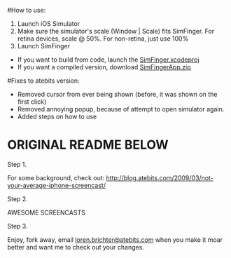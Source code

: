 #How to use:
1. Launch iOS Simulator
2. Make sure the simulator's scale (Window | Scale) fits SimFinger. For retina devices, scale @ 50%. For non-retina, just use 100% 
3. Launch SimFinger
  - If you want to build from code, launch the [SimFinger.xcodeproj](https://github.com/jonchui/SimFinger/tree/master/Fake/SimFinger/FakeFinger.xcodeproj)
  - If you want a compiled version, download [SimFingerApp.zip](https://github.com/jonchui/SimFinger/blob/master/SimFingerApp.zip)

#Fixes to atebits version:
- Removed cursor from ever being shown (before, it was shown on the first click)
- Removed annoying popup, because of attempt to open simulator again.
- Added steps on how to use


# ORIGINAL README BELOW

Step 1.

For some background, check out:
http://blog.atebits.com/2009/03/not-your-average-iphone-screencast/

Step 2.

AWESOME SCREENCASTS

Step 3.

Enjoy, fork away, email loren.brichter@atebits.com when you make it moar better and want me to check out your changes.
